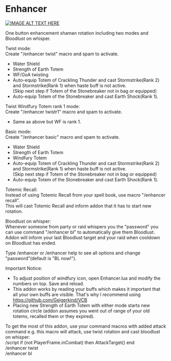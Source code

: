 # Enhancer
[![IMAGE ALT TEXT HERE](https://img.youtube.com/vi/Vxq9yj2pVWk/0.jpg)](https://www.youtube.com/watch?v=Vxq9yj2pVWk)

One button enhancement shaman rotation including two modes and Bloodlust on whisper.

Twist mode:  
Create "/enhancer twist" macro and spam to activate.
- Water Shield
- Strength of Earth Totem
- WF/GoA twisting
- Auto-equip Totem of Crackling Thunder and cast Stormstrike(Rank 2) and Stormstrike(Rank 1) when haste buff is not active.  
 (Skip next step if Totem of the Stonebreaker not in bag or equipped)
- Auto-equip Totem of the Stonebreaker and cast Earth Shock(Rank 1).

Twist Windfury Totem rank 1 mode:  
Create "/enhancer twistr1" macro and spam to activate.
- Same as above but WF is rank 1.

Basic mode:  
Create "/enhancer basic" macro and spam to activate.
- Water Shield
- Strength of Earth Totem
- Windfury Totem
- Auto-equip Totem of Crackling Thunder and cast Stormstrike(Rank 2) and Stormstrike(Rank 1) when haste buff is not active.  
 (Skip next step if Totem of the Stonebreaker not in bag or equipped)
- Auto-equip Totem of the Stonebreaker and cast Earth Shock(Rank 1).

Totemic Recall:  
Instead of using Totemic Recall from your spell book, use macro "/enhancer recall".  
This will cast Totemic Recall and inform addon that it has to start new rotation.

Bloodlust on whisper:  
Whenever someone from party or raid whispers you the "password" you can use command "/enhancer bl" to automatically give them Bloodlust. Addon will inform your last Bloodlust target and your raid when cooldown on Bloodlust has ended.

Type /enhancer or /enhancer help to see all options and change "password"(default is "BL now!"). 

Important Notice:  
- To adjust position of windfury icon, open Enhancer.lua and modify the numbers on top. Save and reload.
- This addon works by reading your buffs which makes it important that all your own buffs are visible. That's why I recommend using https://github.com/Geigerkind/VCB
- Placing new Strength of Earth Totem with either mode starts new rotation circle (addon assumes you went out of range of your old totems, recalled them or they expired).

To get the most of this addon, use your command macros with added attack command e.g. this macro will attack, use twist rotation and cast bloodlust on whisper:  
/script if (not PlayerFrame.inCombat) then AttackTarget() end  
/enhancer twist  
/enhancer bl
